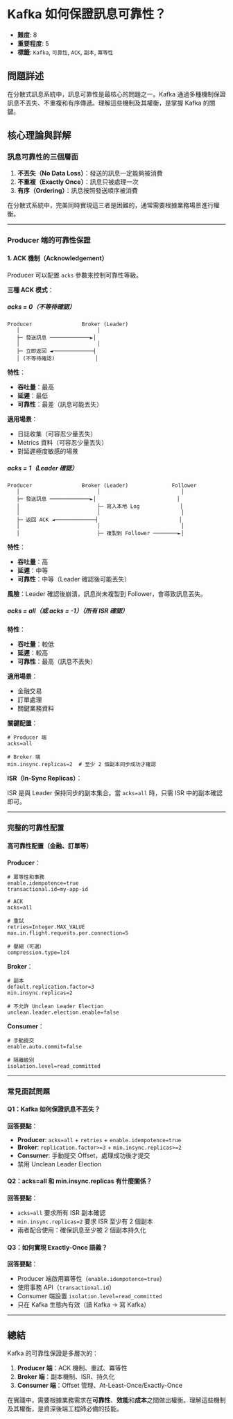 # Kafka 如何保證訊息可靠性？

- **難度**: 8
- **重要程度**: 5
- **標籤**: `Kafka`, `可靠性`, `ACK`, `副本`, `冪等性`

## 問題詳述

在分散式訊息系統中，訊息可靠性是最核心的問題之一。Kafka 通過多種機制保證訊息不丟失、不重複和有序傳遞。理解這些機制及其權衡，是掌握 Kafka 的關鍵。

## 核心理論與詳解

### 訊息可靠性的三個層面

1. **不丟失（No Data Loss）**：發送的訊息一定能夠被消費
2. **不重複（Exactly Once）**：訊息只被處理一次
3. **有序（Ordering）**：訊息按照發送順序被消費

在分散式系統中，完美同時實現這三者是困難的，通常需要根據業務場景進行權衡。

---

### Producer 端的可靠性保證

#### 1. ACK 機制（Acknowledgement）

Producer 可以配置 `acks` 參數來控制可靠性等級。

**三種 ACK 模式**：

##### acks = 0（不等待確認）

```
Producer                Broker (Leader)
   │                         │
   ├─ 發送訊息 ─────────────►│
   │                         │
   ├─ 立即返回 ◄─────────────┤
   │ (不等待確認)             │
```

**特性**：
- **吞吐量**：最高
- **延遲**：最低
- **可靠性**：最差（訊息可能丟失）

**適用場景**：
- 日誌收集（可容忍少量丟失）
- Metrics 資料（可容忍少量丟失）
- 對延遲極度敏感的場景

##### acks = 1（Leader 確認）

```
Producer                Broker (Leader)              Follower
   │                         │                          │
   ├─ 發送訊息 ─────────────►│                          │
   │                         ├─ 寫入本地 Log             │
   │                         │                          │
   ├─ 返回 ACK ◄─────────────┤                          │
   │                         │                          │
   │                         ├─ 複製到 Follower ────────►│
```

**特性**：
- **吞吐量**：高
- **延遲**：中等
- **可靠性**：中等（Leader 確認後可能丟失）

**風險**：Leader 確認後崩潰，訊息尚未複製到 Follower，會導致訊息丟失。

##### acks = all（或 acks = -1）（所有 ISR 確認）

**特性**：
- **吞吐量**：較低
- **延遲**：較高
- **可靠性**：最高（訊息不丟失）

**適用場景**：
- 金融交易
- 訂單處理
- 關鍵業務資料

**關鍵配置**：

```properties
# Producer 端
acks=all

# Broker 端
min.insync.replicas=2  # 至少 2 個副本同步成功才確認
```

**ISR（In-Sync Replicas）**：

ISR 是與 Leader 保持同步的副本集合。當 `acks=all` 時，只需 ISR 中的副本確認即可。

---

### 完整的可靠性配置

#### 高可靠性配置（金融、訂單等）

**Producer**：

```properties
# 冪等性和事務
enable.idempotence=true
transactional.id=my-app-id

# ACK
acks=all

# 重試
retries=Integer.MAX_VALUE
max.in.flight.requests.per.connection=5

# 壓縮（可選）
compression.type=lz4
```

**Broker**：

```properties
# 副本
default.replication.factor=3
min.insync.replicas=2

# 不允許 Unclean Leader Election
unclean.leader.election.enable=false
```

**Consumer**：

```properties
# 手動提交
enable.auto.commit=false

# 隔離級別
isolation.level=read_committed
```

---

### 常見面試問題

#### Q1：Kafka 如何保證訊息不丟失？

**回答要點**：
- **Producer**: `acks=all` + `retries` + `enable.idempotence=true`
- **Broker**: `replication.factor>=3` + `min.insync.replicas>=2`
- **Consumer**: 手動提交 Offset，處理成功後才提交
- 禁用 Unclean Leader Election

#### Q2：acks=all 和 min.insync.replicas 有什麼關係？

**回答要點**：
- `acks=all` 要求所有 ISR 副本確認
- `min.insync.replicas=2` 要求 ISR 至少有 2 個副本
- 兩者配合使用：確保訊息至少被 2 個副本持久化

#### Q3：如何實現 Exactly-Once 語義？

**回答要點**：
- Producer 端啟用冪等性（`enable.idempotence=true`）
- 使用事務 API（`transactional.id`）
- Consumer 端設置 `isolation.level=read_committed`
- 只在 Kafka 生態內有效（讀 Kafka → 寫 Kafka）

---

## 總結

Kafka 的可靠性保證是多層次的：

1. **Producer 端**：ACK 機制、重試、冪等性
2. **Broker 端**：副本機制、ISR、持久化
3. **Consumer 端**：Offset 管理、At-Least-Once/Exactly-Once

在實踐中，需要根據業務需求在**可靠性**、**效能**和**成本**之間做出權衡。理解這些機制及其權衡，是資深後端工程師必備的技能。
